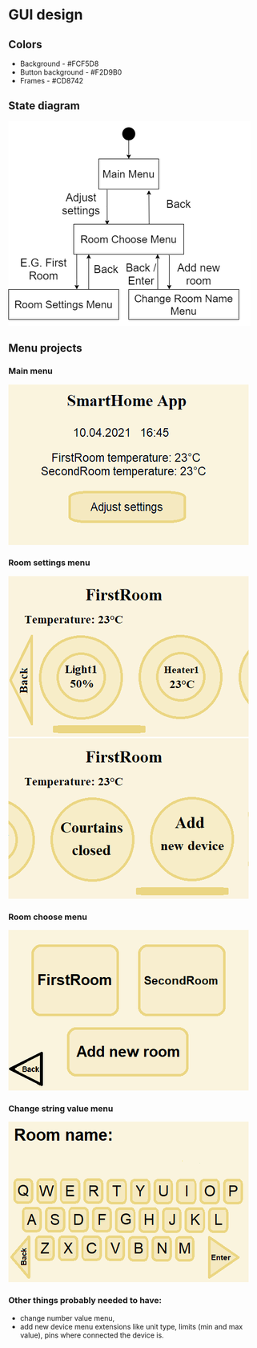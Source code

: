# GUI design
## Colors
* Background - #FCF5D8
* Button background - #F2D9B0
* Frames - #CD8742

## State diagram
![StateDiagram](assets/StateDiagram.png)

## Menu projects
### Main menu
![MainMenu](assets/GUIVisualization/MainMenu.png)

### Room settings menu
![RoomSettingsMenu](assets/GUIVisualization/RoomSettingsMenu.png)  
![RoomSettingsMenu2](assets/GUIVisualization/RoomSettingsMenu2.png)

### Room choose menu
![RoomChooseMenu](assets/GUIVisualization/RoomChooseMenu.png)

### Change string value menu
![ChangeStringValueMenu](assets/GUIVisualization/ChangeStringValueMenu.png)

### Other things probably needed to have:
* change number value menu,
* add new device menu extensions like unit type, limits (min and max value), pins where connected the device is.
